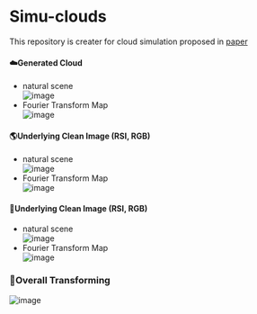 # Simu-clouds

This repository is creater for cloud simulation proposed in [paper](https://doi.org/10.1016/j.isprsjprs.2023.10.014)

####  :cloud:Generated Cloud
- natural scene  
![image](https://github.com/Merryguoguo/Simu-clouds/assets/54757576/22b24757-3bd1-425c-af39-485bcdad45b2)
- Fourier Transform Map  
![image](https://github.com/Merryguoguo/Simu-clouds/assets/54757576/0806c01d-328b-4630-b95b-96ba793ed626)


#### 	:earth_americas:Underlying Clean Image (RSI, RGB)
- natural scene  
![image](https://github.com/Merryguoguo/Simu-clouds/assets/54757576/ca347841-341d-4a1a-83ee-4bde7265d60f)
- Fourier Transform Map  
![image](https://github.com/Merryguoguo/Simu-clouds/assets/54757576/ecdfe81a-81c0-4a60-9c40-82d837c43845)


#### 	:dizzy:Underlying Clean Image (RSI, RGB)
- natural scene  
![image](https://github.com/Merryguoguo/Simu-clouds/assets/54757576/1d5506ad-59d5-4cc8-be1e-84e65731a8cb)
- Fourier Transform Map  
![image](https://github.com/Merryguoguo/Simu-clouds/assets/54757576/d991e938-6f88-42b6-aa83-d17096d085cc)


### :star2:Overall Transforming
![image](https://github.com/Merryguoguo/Simu-clouds/assets/54757576/3d939061-1490-4a86-a0e5-f1e7ece9b968)




